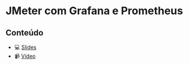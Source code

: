 # JMeter com Grafana e Prometheus 

## Conteúdo

- :computer: [Slides](./JMeterComGrafanaEPrometheus.pdf)
- :video_camera: [Vídeo](https://www.youtube.com/watch?v=dWPQ8q-AD_0)
